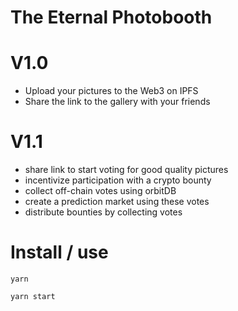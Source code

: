 # The Eternal Photobooth

# V1.0

* Upload your pictures to the Web3 on IPFS
* Share the link to the gallery with your friends

# V1.1

* share link to start voting for good quality pictures
* incentivize participation with a crypto bounty
* collect off-chain votes using orbitDB
* create a prediction market using these votes
* distribute bounties by collecting votes

# Install / use

```yarn```

```yarn start```



